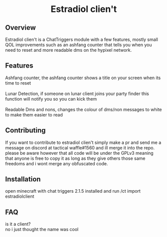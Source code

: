 <h1 align="center"> Estradiol clien't </h1>

## Overview

Estradiol clien't is a ChatTriggers module with a few features, mostly small
QOL improvements such as an ashfang counter that tells you when you need to
reset and more readable dms on the hypixel network.

## Features

Ashfang counter, the ashfang counter shows a title on your screen when its time to reset <br>
<br>
Lunar Detection, if someone on lunar client joins your party finder this function will notify you so you can kick them <br>
<br>
Readable Dms and nons, changes the colour of dms/non messages to white to make them easier to read

## Contributing

If you want to contribute to estradiol clien't simply make a pr and send me a message
on discord at tactical waffle#1560 and ill merge it into the repo. please be aware however
that all code will be under the GPLv3 meaning that anyone is free to copy it as long as they
give others those same freedoms and i wont merge any obfuscated code.

## Installation

open minecraft with chat triggers 2.1.5 installed and run /ct import estradiolclient

## FAQ

is it a client? <br>
no i just thought the name was cool
